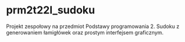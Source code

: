 # prm2t22l_sudoku
Projekt zespołowy na przedmiot Podstawy programowania 2. Sudoku z generowaniem łamigłówek oraz prostym interfejsem graficznym.
